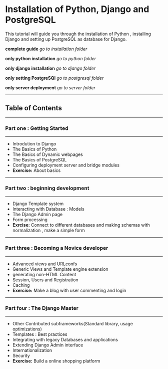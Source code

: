 # Installation of Python, Django and PostgreSQL
This tutorial will guide you through the installation of Python , installing Django and setting up PostgreSQL as database for Django.

**complete guide** *go to installation folder*

**only python installation** *go to python folder*

**only django installation** *go to django folder*

**only setting PostgreSQl** *go to postgresql folder*

**only server deployment** *go to server folder*

---
## Table of Contents

---
### Part one : Getting Started
---

  - Introdution to Django
  - The Basics of Python
  - The Basics of Dynamic webpages
  - The Basics of PostgreSQL
  - Configuring deployment server and bridge modules
  - **Exercise:** About basics

---
### Part two : beginning development
---

 - Django Template system
 - Interacting with Database : Models
 - The Django Admin page
 - Form processing
 - **Exrcise:** Connect to different databases and making schemas with normalization , make a simple form

---
### Part three : Becoming a Novice developer
---

 - Advanced views and URLconfs
 - Generic Views and Template engine extension
 - generating non-HTML Content
 - Session, Users and Registration
 - Caching
 - **Exercise:** Make a blog with user commenting and login

---
### Part four : The Django Master
---

 - Other Contributed subframeworks(Standard library, usage optimizations)
 - Templates : Best practices
 - Integrating with legacy Databases and applications
 - Extending Django Admin interface
 - Internationalization
 - Security
 - **Exercise:** Build a online shopping platform
